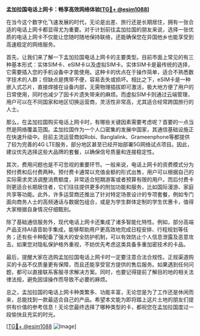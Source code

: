**孟加拉国电话上网卡：畅享高效网络体验[[TG💪+ @esim1088](https://t.me/s/esim1088)]**

在当今这个数字化飞速发展的时代，无论是出差、旅行还是长期居住，拥有一张合适的电话上网卡都显得尤为重要。对于计划前往孟加拉国的朋友来说，选择一张优质的电话上网卡不仅能让您随时随地保持联络，还能确保您在异国他乡也能享受到高速稳定的网络服务。

首先，让我们来了解一下孟加拉国电话上网卡的主要类型。目前市面上常见的有三种基本形式：实体SIM卡、eSIM卡以及虚拟SIM卡。实体SIM卡是最传统的选择，它需要插入您的手机设备中才能使用。这种卡的优点在于操作简单，适合不熟悉数字技术的人群；但缺点是携带不便，容易丢失或损坏。相比之下，eSIM卡是一种嵌入式芯片，直接焊接在设备内部，无需物理插拔即可激活，极大地方便了用户的日常使用，同时也减少了因卡片遗失带来的麻烦。而虚拟SIM卡则通过云端管理，用户可以在不同国家和地区切换运营商，灵活性非常高，尤其适合经常跨国旅行的人士。

那么，在孟加拉国购买电话上网卡时，有哪些关键因素需要考虑呢？首要的一点当然是网络覆盖范围。孟加拉国作为一个人口密集的发展中国家，其通信基础设施正在快速升级中。目前主流运营商如Robi、Banglalink、Grameenphone等都提供了较为完善的4G LTE服务，部分地区甚至已经开始部署5G网络试点项目。因此，建议优先选择这些大品牌的套餐，以确保信号质量和连接稳定性。

其次，费用问题也是不可忽视的重要环节。一般来说，电话上网卡的资费模式分为预付费和后付费两种。预付费卡通常以充值金额的形式出售，用户可以根据自己的实际需求灵活调整消费额度，非常适合短期游客或者预算有限的用户。而后付费卡则更适合长期居住者，它们往往提供更多的附加功能和服务，比如国际漫游、家庭共享等功能。此外，许多运营商还推出了针对特定场景设计的专项套餐，例如专门面向商务人士的高频通话与数据包组合，或是为学生群体定制的学生优惠卡，值得大家根据自身情况仔细甄别。

除了基础通信服务外，现代电话上网卡还集成了诸多智能化特性。例如，部分高端产品支持AI语音助手集成，能够帮助用户更高效地完成日程安排、行程规划等任务；还有些卡种配备了强大的安全防护机制，可以有效防止个人信息泄露及恶意攻击。如果您对隐私保护格外重视，不妨优先考虑这类具备多重加密技术的卡品。

最后，提醒大家在选购孟加拉国电话上网卡时一定要注意合法合规性。正规渠道购买的卡品不仅质量更有保障，而且还能享受官方提供的售后服务。如果遇到任何问题，都可以直接联系客服寻求解决方案。同时，也要记得提前了解目的地的相关法律法规，避免因误操作而导致不必要的麻烦。

总之，孟加拉国的电话上网卡种类繁多、功能丰富，无论您是为了工作还是休闲而来，总能找到一款最适合自己的产品。希望本文能为即将踏上这片土地的朋友们提供有价值的参考信息！无论您最终选择了哪种类型的卡，都祝您在孟加拉国度过一段愉快且充实的时光。

[[TG💪+ @esim1088](https://t.me/s/esim1088) ![Image](https://i.postimg.cc/4NQfJmqS/Snipaste-2025-05-13-00-14-12.png)]